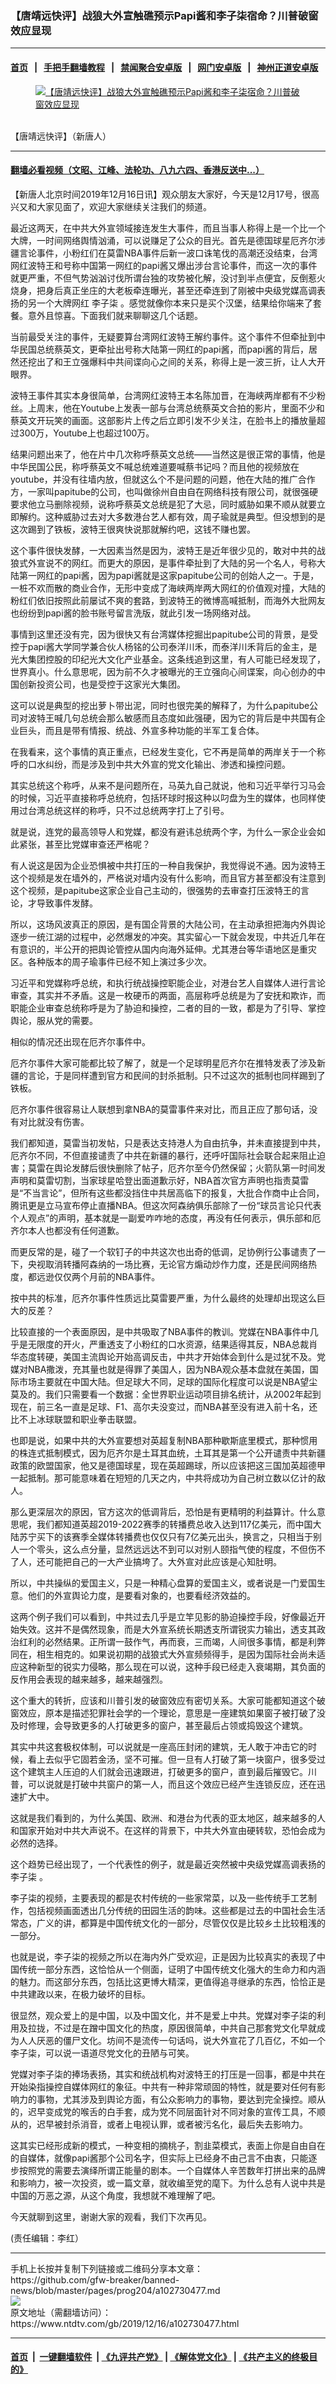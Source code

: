 ### 【唐靖远快评】战狼大外宣触礁预示Papi酱和李子柒宿命？川普破窗效应显现
------------------------

#### [首页](https://github.com/gfw-breaker/banned-news/blob/master/README.md) &nbsp;&nbsp;|&nbsp;&nbsp; [手把手翻墙教程](https://github.com/gfw-breaker/guides/wiki) &nbsp;&nbsp;|&nbsp;&nbsp; [禁闻聚合安卓版](https://github.com/gfw-breaker/bn-android) &nbsp;&nbsp;|&nbsp;&nbsp; [网门安卓版](https://github.com/oGate2/oGate) &nbsp;&nbsp;|&nbsp;&nbsp; [神州正道安卓版](https://github.com/SzzdOgate/update) 



<div><div class="featured_image">
 <a href="https://i.ntdtv.com/assets/uploads/2019/11/maxresdefault-2-3.jpg" target="_blank">
  <figure>
   <img alt="【唐靖远快评】战狼大外宣触礁预示Papi酱和李子柒宿命？川普破窗效应显现" src="https://i.ntdtv.com/assets/uploads/2019/11/maxresdefault-2-3-800x450.jpg"/>
  </figure><br/>
 </a>
 <span class="caption">
  【唐靖远快评】（新唐人）
 </span>
</div>
</div><hr/>

#### [翻墙必看视频（文昭、江峰、法轮功、八九六四、香港反送中...）](https://github.com/gfw-breaker/banned-news/blob/master/pages/link3.md)

<div><div class="post_content" itemprop="articleBody">
 <p>
  【新唐人北京时间2019年12月16日讯】观众朋友大家好，今天是12月17号，很高兴又和大家见面了，欢迎大家继续关注我们的频道。
 </p>
 <p>
  最近这两天，在中共大外宣领域接连发生大事件，而且当事人称得上是一个比一个大牌，一时间网络舆情汹涌，可以说赚足了公众的目光。首先是德国球星厄齐尔涉疆言论事件，小粉红们在莫雷NBA事件后新一波口诛笔伐的高潮还没结束，台湾网红波特王和号称中国第一网红的papi酱又爆出涉台言论事件，而这一次的事件就更严重，不但气势汹汹讨伐所谓台独的攻势被化解，没讨到半点便宜，反倒惹火烧身，把身后真正坐庄的大老板牵连曝光，甚至还牵连到了刚被中央级党媒高调表扬的另一个大牌网红
  <ok href="https://www.ntdtv.com/gb/李子柒.htm">
   李子柒
  </ok>
  。感觉就像你本来只是买个汉堡，结果给你端来了套餐。意外且惊喜。下面我们就来聊聊这几个话题。
 </p>
 <div class="video_fit_container">
 </div>
 <p>
  当前最受关注的事件，无疑要算台湾网红波特王解约事件。这个事件不但牵扯到中华民国总统蔡英文，更牵扯出号称大陆第一网红的papi酱，而papi酱的背后，居然还挖出了和王立强爆料中共间谍向心之间的关系，称得上是一波三折，让人大开眼界。
 </p>
 <p>
  波特王事件其实本身很简单，台湾网红波特王本名陈加晋，在海峡两岸都有不少粉丝。上周末，他在Youtube上发表一部与台湾总统蔡英文合拍的影片，里面不少和蔡英文开玩笑的画面。这部影片上传之后立即引发不少关注，在脸书上的播放量超过300万，Youtube上也超过100万。
 </p>
 <p>
  结果问题出来了，他在片中几次称呼蔡英文总统——当然这是很正常的事情，他是中华民国公民，称呼蔡英文不喊总统难道要喊蔡书记吗？而且他的视频放在youtube，并没有往墙内放，但就这么个不是问题的问题，他在大陆的推广合作方，一家叫papitube的公司，也叫做徐州自由自在网络科技有限公司，就很强硬要求他立马删除视频，说称呼蔡英文总统是犯了大忌，同时威胁如果不顺从就要立即解约。这种威胁过去对大多数港台艺人都有效，周子瑜就是典型。但没想到的是这次踢到了铁板，波特王很爽快说那就解约吧，这钱不赚也罢。
 </p>
 <p>
  这个事件很快发酵，一大因素当然是因为，波特王是近年很少见的，敢对中共的战狼式外宣说不的网红。而更大的原因，是事件牵扯到了大陆的另一个名人，号称大陆第一网红的papi酱，因为papi酱就是这家papitube公司的创始人之一。于是，一桩不欢而散的商业合作，无形中变成了海峡两岸两大网红的价值观对撞，大陆的粉红们依旧按照此前屡试不爽的套路，到波特王的微博高喊抵制，而海外大批网友也纷纷到papi酱的脸书账号留言洗版，就此引发一场网络对战。
 </p>
 <p>
  事情到这里还没有完，因为很快又有台湾媒体挖掘出papitube公司的背景，是受控于papi酱大学同学兼合伙人杨铭的公司泰洋川禾，而泰洋川禾背后的金主，是光大集团控股的印纪光大文化产业基金。这条线追到这里，有人可能已经发现了，世界真小。什么意思呢，因为前不久才被曝光的王立强向心间谍案，向心创办的中国创新投资公司，也是受控于这家光大集团。
 </p>
 <p>
  这可以说是典型的挖出萝卜带出泥，同时也很完美的解释了，为什么papitube公司对波特王喊几句总统会那么敏感而且态度如此强硬，因为它的背后是中共国有企业巨头，而且是带有情报、统战、外宣多种功能的半军工复合体。
 </p>
 <p>
  在我看来，这个事情的真正重点，已经发生变化，它不再是简单的两岸关于一个称呼的口水纠纷，而是涉及到中共大外宣的党文化输出、渗透和操控问题。
 </p>
 <p>
  其实总统这个称呼，从来不是问题所在，马英九自己就说，他和习近平举行习马会的时候，习近平直接称呼总统府，包括环球时报这种以叼盘为生的媒体，也同样使用过台湾总统这样的称呼，只不过总统两字打上了引号。
 </p>
 <p>
  就是说，连党的最高领导人和党媒，都没有避讳总统两个字，为什么一家企业会如此紧张，甚至比党媒审查还严格呢？
 </p>
 <p>
  有人说这是因为企业恐惧被中共打压的一种自我保护，我觉得说不通。因为波特王这个视频是发在墙外的，严格说对墙内没有什么影响，而且官方甚至都没有注意到这个视频，是papitube这家企业自己主动的，很强势的去审查打压波特王的言论，才导致事件发酵。
 </p>
 <p>
  所以，这场风波真正的原因，是有国企背景的大陆公司，在主动承担把海内外舆论逐步一统江湖的过程中，必然爆发的冲突。其实留心一下就会发现，中共近几年在有意识的，半公开的把舆论管控从国内向海外延伸。尤其港台等华语地区是重灾区。各种版本的周子瑜事件已经不知上演过多少次。
 </p>
 <p>
  习近平和党媒称呼总统，和执行统战操控职能企业，对港台艺人自媒体人进行言论审查，其实并不矛盾。这是一枚硬币的两面，高层称呼总统是为了安抚和欺诈，而职能企业审查总统称呼是为了胁迫和操控，二者的目的一致，都是为了引导、掌控舆论，服从党的需要。
 </p>
 <p>
  相似的情况还出现在厄齐尔事件中。
 </p>
 <p>
  厄齐尔事件大家可能都比较了解了，就是一个足球明星厄齐尔在推特发表了涉及新疆的言论，于是同样遭到官方和民间的封杀抵制。只不过这次的抵制也同样踢到了铁板。
 </p>
 <p>
  厄齐尔事件很容易让人联想到拿NBA的莫雷事件来对比，而且正应了那句话，没有对比就没有伤害。
 </p>
 <p>
  我们都知道，莫雷当初发帖，只是表达支持港人为自由抗争，并未直接提到中共，厄齐尔不同，不但直接谴责了中共在新疆的暴行，还呼吁国际社会联合起来阻止迫害；莫雷在舆论发酵后很快删除了帖子，厄齐尔至今仍然保留；火箭队第一时间发声明和莫雷切割，当家球星哈登出面道歉示好，NBA首次官方声明也指责莫雷是“不当言论”，但所有这些都没挡住中共居高临下的报复，大批合作商中止合同，腾讯更是立马宣布停止直播NBA。但这次阿森纳俱乐部除了一份“球员言论只代表个人观点”的声明，基本就是一副爱咋咋地的态度，再没有任何表示，俱乐部和厄齐尔本人也都没有任何道歉。
 </p>
 <p>
  而更反常的是，碰了一个软钉子的中共这次也出奇的低调，足协例行公事谴责了一下，央视取消转播阿森纳的一场比赛，无论官方煽动炒作力度，还是民间网络热度，都远逊仅仅两个月前的NBA事件。
 </p>
 <p>
  按中共的标准，厄齐尔事件性质远比莫雷要严重，为什么最终的处理却出现这么巨大的反差？
 </p>
 <p>
  比较直接的一个表面原因，是中共吸取了NBA事件的教训。党媒在NBA事件中几乎是无限度的开火，严重透支了小粉红的口水资源，结果适得其反，NBA总裁肖华态度转硬，美国主流舆论开始高调反击，中共才开始体会到什么是过犹不及。党媒对NBA撒泼，充其量也就是得罪了美国人，因为NBA观众基本盘就在美国，国际市场主要就在中国大陆。但足球大不同，足球的国际化程度可以说是NBA望尘莫及的。我们只需要看一个数据：全世界职业运动项目排名统计，从2002年起到现在，前三名一直是足球、F1、高尔夫没变过，而NBA甚至没有进入前十名，还比不上冰球联盟和职业拳击联盟。
 </p>
 <p>
  也即是说，如果中共的大外宣要想对英超复制NBA那种歇斯底里模式，那种惯用的株连式抵制模式，因为厄齐尔是土耳其血统，土耳其是第一个公开谴责中共新疆政策的欧盟国家，他又是德国球星，现在英超踢球，所以应该把这三国加英超德甲一起抵制。那可能意味着在短短的几天之内，中共将成功为自己树立数以亿计的敌人。
 </p>
 <p>
  那么更深层次的原因，官方这次的低调背后，恐怕是有更精明的利益算计。什么意思呢，我们都知道英超2019-2022赛季的转播费总收入达到117亿美元，而中国大陆苏宁买下的该赛季全媒体转播费也仅仅只有7亿美元出头，换言之，只相当于别人一个零头，这么点分量，显然远远达不到可以对别人颐指气使的程度，不但伤不了人，还可能把自己的一大产业搞垮了。大外宣对此应该是心知肚明。
 </p>
 <p>
  所以，中共操纵的爱国主义，只是一种精心盘算的爱国主义，或者说是一门爱国生意。他们的外宣舆论力度，是要看对象的，也要看经济效益的。
 </p>
 <p>
  这两个例子我们可以看到，中共过去几乎是立竿见影的胁迫操控手段，好像最近开始失效。这并不是偶然现象，而是大外宣系统长期透支所谓锐实力输出，透支其政治红利的必然结果。正所谓一鼓作气，再而衰，三而竭，人间很多事情，都是利弊同在，相生相克的。如果说初期的战狼式大外宣频频得手，是因为国际社会尚未适应这种新型的锐实力侵略，那么现在可以说，这种手段已经走入衰竭期，其负面的反作用会表现的越来越多，越来越强烈。
 </p>
 <p>
  这个重大的转折，应该和川普引发的破窗效应有密切关系。大家可能都知道这个破窗效应，原本是描述犯罪社会学的一个理论，意思是一座建筑如果窗子被打破了没及时修理，会导致更多的人打破更多的窗户，甚至最后占领或捣毁这个建筑。
 </p>
 <p>
  其实中共这套极权体制，可以说就是一座高压封闭的建筑，无人敢于冲击它的时候，看上去似乎它固若金汤，坚不可摧。但一旦有人打破了第一块窗户，很多受过这个建筑主人压迫的人们就会迅速跟进，打破更多的窗户，直到最后摧毁它。川普，可以说就是打破中共窗户的第一人，而且这个效应已经产生连锁反应，还在迅速扩大中。
 </p>
 <p>
  这就是我们看到的，为什么美国、欧洲、和港台为代表的亚太地区，越来越多的人和国家开始对中共大声说不。在这样的背景下，中共大外宣由硬转软，恐怕会成为必然的选择。
 </p>
 <p>
  这个趋势已经出现了，一个代表性的例子，就是最近突然被中央级党媒高调表扬的
  <ok href="https://www.ntdtv.com/gb/李子柒.htm">
   李子柒
  </ok>
  。
 </p>
 <p>
  李子柒的视频，主要表现的都是农村传统的一些家常菜，以及一些传统手工艺制作，包括视频画面透出几分传统的田园生活的韵味。这些都是过去的中国社会生活常态，广义的讲，都算是中国传统文化的一部分，尽管仅仅是比较乡土比较粗浅的一部分。
 </p>
 <p>
  也就是说，李子柒的视频之所以在海内外广受欢迎，正是因为比较真实的表现了中国传统一部分东西，这恰恰从一个侧面，证明了中国传统文化强大的生命力和内涵的魅力。而这部分东西，包括比这更博大精深，更值得追寻继承的东西，恰恰正是中共建政以来，在极力破坏的目标。
 </p>
 <p>
  很显然，观众爱上的是中国，以及中国文化，并不是爱上中共。党媒对李子柒的利用及拉拢，不过是在蹭中国文化的热度，原因很简单，中共自己那套党文化早就成为人人厌恶的僵尸文化。坊间不是流传一句话吗，说大外宣花了几百亿，不如一个李子柒，可以说一语道尽党文化的丑陋与可笑。
 </p>
 <p>
  党媒对李子柒的捧场表扬，其实和统战机构对波特王的打压是一回事，都是中共在开始染指操控自媒体网红的象征。中共有一种非常顽固的特性，就是要对任何有影响力的事物，尤其涉及到舆论方面，有公众影响力的事物，要达到完全操控。顺从的，迟早变成党的喉舌的白手套，成为党不同层面针对不同对象的宣传工具，不顺从的，迟早被封杀消音，或者上电视认罪，或者被污名化，最后失去影响力。
 </p>
 <p>
  这其实已经形成新的模式，一种变相的摘桃子，割韭菜模式，表面上你是自由自在的自媒体，就像papi酱那个公司名字，但实际上已经身不由己言不由衷，只能逐步按照党的需要去演绎所谓正能量的剧本。一个自媒体人辛苦数年打拼出来的品牌和影响力，被一次投资，或一篇文章，就收编至党的麾下。为什么总有人说中共是中国的万恶之源，从这个角度，我想就不难理解了吧。
 </p>
 <p>
  今天就聊到这里，谢谢大家的观看，我们下次再见。
 </p>
 <p>
  (责任编辑：李红）
 </p>
 <div class="single_ad">
 </div>
</div>
</div>
<hr/>
手机上长按并复制下列链接或二维码分享本文章：<br/>
https://github.com/gfw-breaker/banned-news/blob/master/pages/prog204/a102730477.md <br/>
<a href='https://github.com/gfw-breaker/banned-news/blob/master/pages/prog204/a102730477.md'><img src='https://github.com/gfw-breaker/banned-news/blob/master/pages/prog204/a102730477.md.png'/></a> <br/>
原文地址（需翻墙访问）：https://www.ntdtv.com/gb/2019/12/16/a102730477.html


------------------------
#### [首页](https://github.com/gfw-breaker/banned-news/blob/master/README.md) &nbsp;|&nbsp; [一键翻墙软件](https://github.com/gfw-breaker/nogfw/blob/master/README.md) &nbsp;| [《九评共产党》](https://github.com/gfw-breaker/9ping.md/blob/master/README.md#九评之一评共产党是什么) | [《解体党文化》](https://github.com/gfw-breaker/jtdwh.md/blob/master/README.md) | [《共产主义的终极目的》](https://github.com/gfw-breaker/gczydzjmd.md/blob/master/README.md)


<img src='http://gfw-breaker.win/banned-news/pages/prog204/a102730477.md' width='0px' height='0px'/>